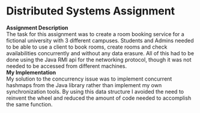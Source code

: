 # Distributed Systems Assignment
**Assignment Description**  
The task for this assignment was to create a room booking service for a fictional university with 3 different campuses. Students and Admins needed to be able to use a client to book rooms, create rooms and check availabilities concurrently and without any data erasure. All of this had to be done using the Java RMI api for the networking protocol, though it was not needed to be accessed from different machines.  
**My Implementation**  
My solution to the concurrency issue was to implement concurrent hashmaps from the Java library rather than implement my own synchronization tools. By using this data structure I avoided the need to reinvent the wheel and reduced the amount of code needed to accomplish the same function.
